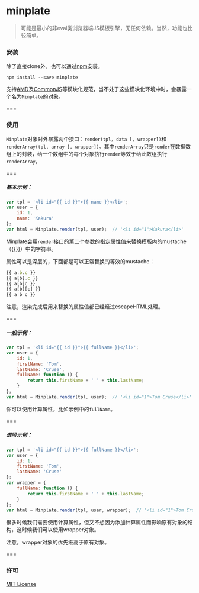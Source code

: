 # minplate

> 可能是最小的非eval类浏览器端JS模板引擎，无任何依赖。当然，功能也比较简单。

### 安装

除了直接clone外，也可以通过[npm](https://www.npmjs.com/)安装。

```
npm install --save minplate
```

支持[AMD](https://github.com/amdjs/amdjs-api/wiki/AMD)及[CommonJS](http://www.commonjs.org/)等模块化规范，当不处于这些模块化环境中时，会暴露一个名为```Minplate```的对象。

===

### 使用

```Minplate```对象对外暴露两个接口：```render(tpl, data [, wrapper])```和```renderArray(tpl, array [, wrapper])```。其中```renderArray```只是```render```在数据数组上的封装，给一个数组中的每个对象执行```render```等效于给此数组执行```renderArray```。

===

##### 基本示例：

```js
var tpl = '<li id="{{ id }}">{{ name }}</li>';
var user = { 
    id: 1, 
    name: 'Kakura' 
};
var html = Minplate.render(tpl, user);  // '<li id="1">Kakura</li>'
```

Minplate会用```render```接口的第二个参数的指定属性值来替换模版内的mustache（{{}}）中的字符串。

属性可以是深层的，下面都是可以正常替换的等效的mustache：

```js
{{ a.b.c }}
{{ a[b].c }}
{{ a[b]c }}
{{ a[b][c] }}
{{ a b c }}
```

注意，渲染完成后用来替换的属性值都已经经过escapeHTML处理。

===

##### 一般示例：

```js
var tpl = '<li id="{{ id }}">{{ fullName }}</li>';
var user = { 
    id: 1, 
    firstName: 'Tom',
    lastName: 'Cruse',
    fullName: function () {
        return this.firstName + ' ' + this.lastName;
    }
};
var html = Minplate.render(tpl, user);  // '<li id="1">Tom Cruse</li>'
```

你可以使用计算属性，比如示例中的```fullName```。

===

##### 进阶示例：

```js
var tpl = '<li id="{{ id }}">{{ fullName }}</li>';
var user = { 
    id: 1, 
    firstName: 'Tom',
    lastName: 'Cruse'
};
var wrapper = {
    fullName: function () {
        return this.firstName + ' ' + this.lastName;
    }
};
var html = Minplate.render(tpl, user, wrapper);  // '<li id="1">Tom Cruse</li>'
```

很多时候我们需要使用计算属性，但又不想因为添加计算属性而影响原有对象的结构，这时候我们可以使用wrapper对象。

注意，wrapper对象的优先级高于原有对象。

===

### 许可

[MIT License](https://github.com/MopTym/minplate/blob/master/LICENSE)
